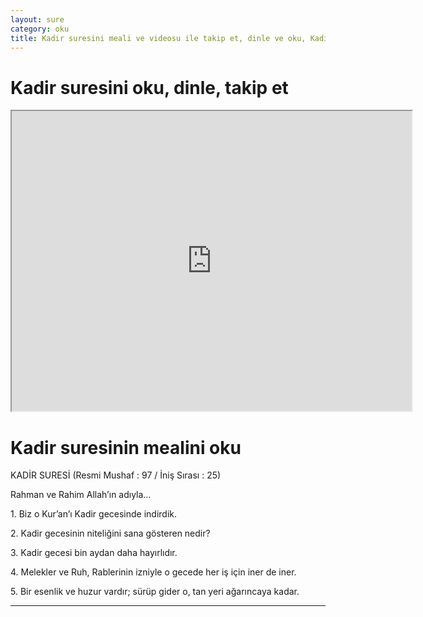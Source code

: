 ```yaml
---
layout: sure
category: oku
title: Kadir suresini meali ve videosu ile takip et, dinle ve oku, Kadir dinle, Kadir meali.
---
```


<div class="container">
  <div class="row">
    <div class="col-lg-12">
      <h1>Kadir suresini oku, dinle, takip et</h1>
      <div class="div-youtube-embed">
        <iframe width="640" height="480" src="https://www.youtube.com/embed/">frameborder="0" allowfullscreen></iframe>
      </div>
    </div>
  </div>

  <div class="row">
    <div class="col-lg-12">
      <h1>Kadir suresinin mealini oku</h1>
      <div><p>KADİR SURESİ (Resmi Mushaf : 97 / İniş Sırası : 25)</p><p>Rahman ve Rahim Allah’ın adıyla…</p><p></p><p></p><p>1. Biz o Kur’an’ı Kadir gecesinde indirdik.</p><p></p><p></p><p>2. Kadir gecesinin niteliğini sana gösteren nedir?</p><p></p><p></p><p>3. Kadir gecesi bin aydan daha hayırlıdır.</p><p></p><p></p><p>4. Melekler ve Ruh, Rablerinin izniyle o gecede her iş için iner de iner.</p><p></p><p></p><p>5. Bir esenlik ve huzur vardır; sürüp gider o, tan yeri ağarıncaya kadar.</p><p></p><p></p><p></p><p></p></div>
    </div>
  </div>
</div>
<hr />